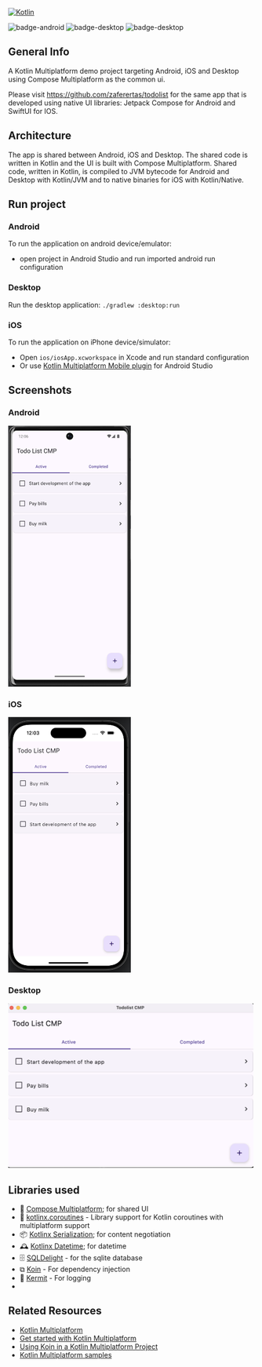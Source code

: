 [![Kotlin](https://img.shields.io/badge/Kotlin-2.0.20-blue.svg?style=flat&logo=kotlin)](https://kotlinlang.org)

![badge-android](http://img.shields.io/badge/platform-android-6EDB8D.svg?style=flat)
![badge-desktop](http://img.shields.io/badge/platform-ios-EAEAEA.svg?style=flat)
![badge-desktop](http://img.shields.io/badge/platform-desktop-4D76CD.svg?style=flat)

## General Info

A Kotlin Multiplatform demo project targeting Android, iOS and Desktop using Compose Multiplatform as the common ui.

Please visit https://github.com/zaferertas/todolist for the same app that is developed using native UI libraries: Jetpack Compose for Android and SwiftUI for IOS.

## Architecture
The app is shared between Android, iOS and Desktop. The shared code is written in Kotlin and the UI is built with Compose Multiplatform. Shared code, written in Kotlin, is compiled to JVM bytecode for Android and Desktop with Kotlin/JVM and to native binaries for iOS with Kotlin/Native.

## Run project
### Android
To run the application on android device/emulator:
- open project in Android Studio and run imported android run configuration

### Desktop
Run the desktop application: `./gradlew :desktop:run`

### iOS
To run the application on iPhone device/simulator:
- Open `ios/iosApp.xcworkspace` in Xcode and run standard configuration
- Or use [Kotlin Multiplatform Mobile plugin](https://plugins.jetbrains.com/plugin/14936-kotlin-multiplatform-mobile) for Android Studio

## Screenshots
### Android
<img src="art/Screenshot_Android.png"  width="250" alt="Android"/>

### iOS
<img src="art/Screenshot_IOS.png"  width="250" alt="IOS"/>

### Desktop
<img src="art/Screenshot_Desktop.png"  width="500"  alt="Desktop"/>

## Libraries used
- 🧩 [Compose Multiplatform](https://github.com/JetBrains/compose-multiplatform); for shared UI
- 🔷 [kotlinx.coroutines](https://github.com/Kotlin/kotlinx.coroutines) - Library support for Kotlin coroutines with multiplatform support
- 📦 [Kotlinx Serialization](https://github.com/Kotlin/kotlinx.serialization); for content negotiation
- 🕰️ [Kotlinx Datetime](https://github.com/Kotlin/kotlinx-datetime); for datetime
- 🗄 [SQLDelight](https://github.com/cashapp/sqldelight) - for the sqlite database
- ⧉  [Koin](https://insert-koin.io/) - For dependency injection
- 🔶 [Kermit](https://kermit.touchlab.co/) - For logging
- 
## Related Resources

- [Kotlin Multiplatform](https://kotlinlang.org/docs/multiplatform-get-started.html)
- [Get started with Kotlin Multiplatform](https://www.jetbrains.com/help/kotlin-multiplatform-dev/get-started.html)
- [Using Koin in a Kotlin Multiplatform Project](https://johnoreilly.dev/posts/kotlinmultiplatform-koin/)
- [Kotlin Multiplatform samples](https://www.jetbrains.com/help/kotlin-multiplatform-dev/multiplatform-samples.html)
